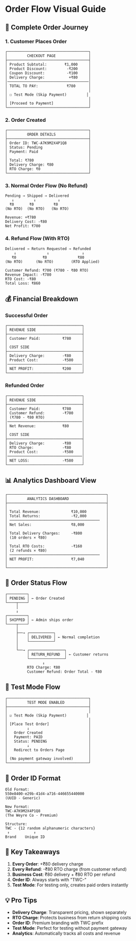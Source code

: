 # Order Flow Visual Guide

## 🛒 Complete Order Journey

### 1. Customer Places Order

```
┌─────────────────────────────────────┐
│         CHECKOUT PAGE               │
├─────────────────────────────────────┤
│ Product Subtotal:        ₹1,000     │
│ Product Discount:         -₹200     │
│ Coupon Discount:          -₹100     │
│ Delivery Charge:           +₹80     │
│─────────────────────────────────────│
│ TOTAL TO PAY:             ₹780      │
│                                     │
│ ☐ Test Mode (Skip Payment)         │
│                                     │
│ [Proceed to Payment]                │
└─────────────────────────────────────┘
```

### 2. Order Created

```
┌─────────────────────────────────────┐
│         ORDER DETAILS               │
├─────────────────────────────────────┤
│ Order ID: TWC-A7K9M2X4P1Q8          │
│ Status: Pending                     │
│ Payment: Paid                       │
│                                     │
│ Total: ₹780                         │
│ Delivery Charge: ₹80                │
│ RTO Charge: ₹0                      │
└─────────────────────────────────────┘
```

### 3. Normal Order Flow (No Refund)

```
Pending → Shipped → Delivered
   ↓         ↓          ↓
  ₹0       ₹0         ₹0
(No RTO)  (No RTO)   (No RTO)

Revenue: +₹780
Delivery Cost: -₹80
Net Profit: ₹700
```

### 4. Refund Flow (With RTO)

```
Delivered → Return Requested → Refunded
    ↓              ↓               ↓
   ₹0            ₹0              ₹80
(No RTO)      (No RTO)        (RTO Applied)

Customer Refund: ₹700 (₹780 - ₹80 RTO)
Revenue Impact: -₹780
RTO Cost: -₹80
Total Loss: ₹860
```

## 💰 Financial Breakdown

### Successful Order
```
┌──────────────────────────────────┐
│ REVENUE SIDE                     │
├──────────────────────────────────┤
│ Customer Paid:          ₹780     │
│                                  │
│ COST SIDE                        │
├──────────────────────────────────┤
│ Delivery Charge:        -₹80     │
│ Product Cost:           -₹500    │
│──────────────────────────────────│
│ NET PROFIT:             ₹200     │
└──────────────────────────────────┘
```

### Refunded Order
```
┌──────────────────────────────────┐
│ REVENUE SIDE                     │
├──────────────────────────────────┤
│ Customer Paid:          ₹780     │
│ Customer Refund:        -₹700    │
│ (₹780 - ₹80 RTO)                 │
│──────────────────────────────────│
│ Net Revenue:            ₹80      │
│                                  │
│ COST SIDE                        │
├──────────────────────────────────┤
│ Delivery Charge:        -₹80     │
│ RTO Charge:             -₹80     │
│ Product Cost:           -₹500    │
│──────────────────────────────────│
│ NET LOSS:               -₹580    │
└──────────────────────────────────┘
```

## 📊 Analytics Dashboard View

```
┌─────────────────────────────────────────────┐
│         ANALYTICS DASHBOARD                 │
├─────────────────────────────────────────────┤
│                                             │
│ Total Revenue:              ₹10,000         │
│ Total Returns:              -₹2,000         │
│ ─────────────────────────────────────────   │
│ Net Sales:                  ₹8,000          │
│                                             │
│ Total Delivery Charges:     -₹800           │
│ (10 orders × ₹80)                           │
│                                             │
│ Total RTO Costs:            -₹160           │
│ (2 refunds × ₹80)                           │
│ ─────────────────────────────────────────   │
│ NET PROFIT:                 ₹7,040          │
│                                             │
└─────────────────────────────────────────────┘
```

## 🔄 Order Status Flow

```
┌─────────┐
│ PENDING │ ← Order Created
└────┬────┘
     │
     ↓
┌─────────┐
│ SHIPPED │ ← Admin ships order
└────┬────┘
     │
     ├──→ ┌───────────┐
     │    │ DELIVERED │ ← Normal completion
     │    └───────────┘
     │
     └──→ ┌────────────────┐
          │ RETURN_REFUND  │ ← Customer returns
          └────────────────┘
                 ↓
          RTO Charge: ₹80
          Customer Refund: Order Total - ₹80
```

## 🧪 Test Mode Flow

```
┌─────────────────────────────────────┐
│         TEST MODE ENABLED           │
├─────────────────────────────────────┤
│                                     │
│ ☑ Test Mode (Skip Payment)         │
│                                     │
│ [Place Test Order]                  │
│         ↓                           │
│   Order Created                     │
│   Payment: PAID                     │
│   Status: PENDING                   │
│         ↓                           │
│   Redirect to Orders Page           │
│                                     │
│ (No payment gateway involved)       │
└─────────────────────────────────────┘
```

## 📝 Order ID Format

```
Old Format:
550e8400-e29b-41d4-a716-446655440000
(UUID - Generic)

New Format:
TWC-A7K9M2X4P1Q8
(The Weyre Co - Premium)

Structure:
TWC - {12 random alphanumeric characters}
 ↑           ↑
Brand    Unique ID
```

## 🎯 Key Takeaways

1. **Every Order**: +₹80 delivery charge
2. **Every Refund**: -₹80 RTO charge (from customer refund)
3. **Business Cost**: ₹80 delivery + ₹80 RTO per refund
4. **Order ID**: Always starts with "TWC-"
5. **Test Mode**: For testing only, creates paid orders instantly

## 💡 Pro Tips

- **Delivery Charge**: Transparent pricing, shown separately
- **RTO Charge**: Protects business from return shipping costs
- **Order ID**: Premium branding with TWC prefix
- **Test Mode**: Perfect for testing without payment gateway
- **Analytics**: Automatically tracks all costs and revenue
